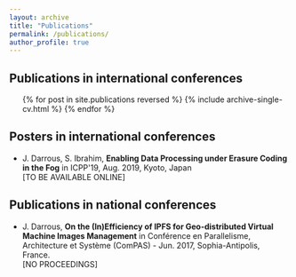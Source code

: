 ```yaml
---
layout: archive
title: "Publications"
permalink: /publications/
author_profile: true
---
```


<!-- {% if author.googlescholar %}
  You can also find my articles on <u><a href="{{author.googlescholar}}">my Google Scholar profile</a>.</u>
{% endif %}

{% include base_path %}

{% for post in site.publications reversed %}
  {% include archive-single.html %}
{% endfor %} -->



Publications in international conferences
------
  <ul>{% for post in site.publications reversed %}
    {% include archive-single-cv.html %}
  {% endfor %}</ul>



Posters in international conferences
------
+ J. Darrous, S. Ibrahim, **Enabling Data Processing under Erasure Coding in the Fog** in ICPP'19, Aug. 2019, Kyoto, Japan <br/>
[TO BE AVAILABLE ONLINE]



Publications in national conferences
------
+ J. Darrous, **On the (In)Efficiency of IPFS for Geo-distributed Virtual Machine Images Management** in Conférence en Parallelisme, Architecture et Système (ComPAS) - Jun. 2017, Sophia-Antipolis, France. <br/>
[NO PROCEEDINGS]
